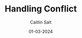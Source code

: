 ---
layout: post

title: "Handling Conflict"
description: TODO please write a description now
summary: Have you ever found yourself caught up in a conflict between two co-workers? This guide will provide some helpful tips on how to handle troublesome situations and ways to progress through conflicts.

date: 01-03-2024
comingSoon: true

author: Caitlin Salt
role: Technical Principal
bio:
profile:
---